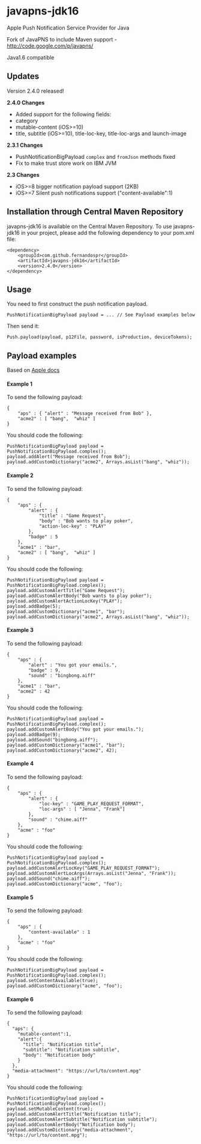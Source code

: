 javapns-jdk16
=============

Apple Push Notification Service Provider for Java

Fork of JavaPNS to include Maven support - http://code.google.com/p/javapns/

Java1.6 compatible

## Updates

Version 2.4.0 released!

**2.4.0 Changes**
* Added support for the following fields:
 * category
 * mutable-content (iOS>=10)
 * title, subtitle (iOS>=10), title-loc-key, title-loc-args and launch-image

**2.3.1 Changes**
* PushNotificationBigPayload ```complex``` and ```fromJson``` methods fixed
* Fix to make trust store work on IBM JVM

**2.3 Changes**
* iOS>=8 bigger notification payload support (2KB)
* iOS>=7 Silent push notifications support ("content-available":1)

## Installation through Central Maven Repository
javapns-jdk16 is available on the Central Maven Repository.
To use javapns-jdk16 in your project, please add the following dependency to your pom.xml file:
```
<dependency>
	<groupId>com.github.fernandospr</groupId>
	<artifactId>javapns-jdk16</artifactId>
	<version>2.4.0</version>
</dependency>
```

## Usage 

You need to first construct the push notification payload.
```
PushNotificationBigPayload payload = ... // See Payload examples below
```

Then send it:
```
Push.payload(payload, p12File, password, isProduction, deviceTokens);
```


## Payload examples

Based on <a href="https://developer.apple.com/library/ios/documentation/NetworkingInternet/Conceptual/RemoteNotificationsPG/Chapters/TheNotificationPayload.html#//apple_ref/doc/uid/TP40008194-CH107-SW1">Apple docs</a> 

#### Example 1
To send the following payload:
```
{
    "aps" : { "alert" : "Message received from Bob" },
    "acme2" : [ "bang",  "whiz" ]
}
```
You should code the following:
```
PushNotificationBigPayload payload = PushNotificationBigPayload.complex();
payload.addAlert("Message received from Bob");
payload.addCustomDictionary("acme2", Arrays.asList("bang", "whiz"));
```

#### Example 2
To send the following payload:
```
{
    "aps" : {
        "alert" : {
            "title" : "Game Request",
            "body" : "Bob wants to play poker",
            "action-loc-key" : "PLAY"
        },
        "badge" : 5
    },
    "acme1" : "bar",
    "acme2" : [ "bang",  "whiz" ]
}
```
You should code the following:
```
PushNotificationBigPayload payload = PushNotificationBigPayload.complex();
payload.addCustomAlertTitle("Game Request");
payload.addCustomAlertBody("Bob wants to play poker");
payload.addCustomAlertActionLocKey("PLAY");
payload.addBadge(5);
payload.addCustomDictionary("acme1", "bar");
payload.addCustomDictionary("acme2", Arrays.asList("bang", "whiz"));
```

#### Example 3
To send the following payload:
```
{
    "aps" : {
        "alert" : "You got your emails.",
        "badge" : 9,
        "sound" : "bingbong.aiff"
    },
    "acme1" : "bar",
    "acme2" : 42
}
```
You should code the following:
```
PushNotificationBigPayload payload = PushNotificationBigPayload.complex();
payload.addCustomAlertBody("You got your emails.");
payload.addBadge(9);
payload.addSound("bingbong.aiff");
payload.addCustomDictionary("acme1", "bar");
payload.addCustomDictionary("acme2", 42);
```

#### Example 4
To send the following payload:
```
{
    "aps" : {
        "alert" : {
            "loc-key" : "GAME_PLAY_REQUEST_FORMAT",
            "loc-args" : [ "Jenna", "Frank"]
        },
        "sound" : "chime.aiff"
    },
    "acme" : "foo"
}
```
You should code the following:
```
PushNotificationBigPayload payload = PushNotificationBigPayload.complex();
payload.addCustomAlertLocKey("GAME_PLAY_REQUEST_FORMAT");
payload.addCustomAlertLocArgs(Arrays.asList("Jenna", "Frank"));
payload.addSound("chime.aiff");
payload.addCustomDictionary("acme", "foo");
```


#### Example 5
To send the following payload:
```
{
    "aps" : {
        "content-available" : 1
    }, 
    "acme" : "foo"
}
```
You should code the following:
```
PushNotificationBigPayload payload = PushNotificationBigPayload.complex();
payload.setContentAvailable(true);
payload.addCustomDictionary("acme", "foo");
```


#### Example 6
To send the following payload:
```
{
  "aps": {
    "mutable-content":1,
    "alert":{
      "title": "Notification title",
      "subtitle": "Notification subtitle",
      "body": "Notification body"
    }
  },
  "media-attachment": "https://url/to/content.mpg"
}
```
You should code the following:
```
PushNotificationBigPayload payload = PushNotificationBigPayload.complex();
payload.setMutableContent(true);
payload.addCustomAlertTitle("Notification title");
payload.addCustomAlertSubtitle("Notification subtitle");
payload.addCustomAlertBody("Notification body");
payload.addCustomDictionary("media-attachment", "https://url/to/content.mpg");
```

